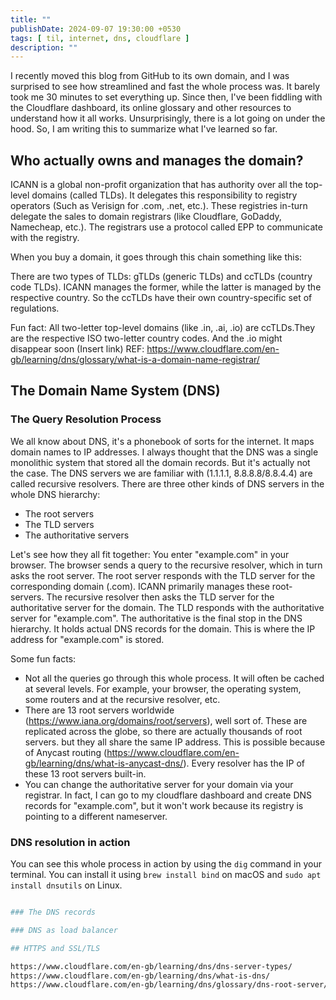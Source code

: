 ```yaml
---
title: ""
publishDate: 2024-09-07 19:30:00 +0530
tags: [ til, internet, dns, cloudflare ]
description: ""
---
```


I recently moved this blog from GitHub to its own domain, and I was surprised to see how streamlined and fast the whole
process was. It barely took me 30 minutes to set everything up. Since then, I've been fiddling with the Cloudflare
dashboard, its online glossary and other resources to understand how it all works. Unsurprisingly, there is a lot going
on under the hood. So, I am writing this to summarize what I've learned so far.

## Who actually owns and manages the domain?

ICANN is a global non-profit organization that has authority over all the top-level domains (called TLDs). It delegates
this responsibility to registry operators (Such as Verisign for .com, .net, etc.). These
registries in-turn delegate the sales to domain registrars (like Cloudflare, GoDaddy, Namecheap, etc.). The registrars
use a protocol called EPP to communicate with the registry.

When you buy a domain, it goes through this chain something like this:
<insert image>

There are two types of TLDs: gTLDs (generic TLDs) and ccTLDs (country code TLDs). ICANN manages the former, while the
latter is managed by the respective country. So the ccTLDs have their own country-specific set of regulations.

Fun fact: All two-letter top-level domains (like .in, .ai, .io) are ccTLDs.They are the respective ISO two-letter
country codes. And the .io might disappear soon (Insert link)
REF: https://www.cloudflare.com/en-gb/learning/dns/glossary/what-is-a-domain-name-registrar/

## The Domain Name System (DNS)

### The Query Resolution Process

We all know about DNS, it's a phonebook of sorts for the internet. It maps domain names to IP addresses. I always
thought that the DNS was a single monolithic system that stored all the domain records. But it's actually not the case.
The DNS servers we are familiar with (1.1.1.1, 8.8.8.8/8.8.4.4) are called recursive resolvers. There are three other
kinds of DNS servers in the whole DNS hierarchy:

* The root servers
* The TLD servers
* The authoritative servers

Let's see how they all fit together:
You enter "example.com" in your browser.
The browser sends a query to the recursive resolver, which in turn asks the root server. The root server responds with
the TLD server for the corresponding domain (.com). ICANN primarily manages these root-servers.
The recursive resolver then asks the TLD server for the authoritative server for the domain. The TLD responds with the
authoritative server for "example.com". The authoritative is the final stop in the DNS hierarchy. It holds actual DNS
records for the domain. This is where the IP address for "example.com" is stored.

Some fun facts:

* Not all the queries go through this whole process. It will often be cached at several levels. For example, your
  browser, the operating system, some routers and at the recursive resolver, etc.
* There are 13 root servers worldwide (https://www.iana.org/domains/root/servers), well sort of. These are replicated
  across the globe, so there are actually thousands of root servers. but they all share the same IP address. This is
  possible because of Anycast routing (https://www.cloudflare.com/en-gb/learning/dns/what-is-anycast-dns/). Every
  resolver has the IP of these 13 root servers built-in.
* You can change the authoritative server for your domain via your registrar. In fact, I can go to my cloudflare
  dashboard and create DNS records for "example.com", but it won't work because its registry is pointing to a
  different nameserver.

### DNS resolution in action

You can see this whole process in action by using the `dig` command in your terminal. You can install it using
`brew install bind` on macOS and `sudo apt install dnsutils` on Linux.

```bash

### The DNS records

### DNS as load balancer

## HTTPS and SSL/TLS

https://www.cloudflare.com/en-gb/learning/dns/dns-server-types/
https://www.cloudflare.com/en-gb/learning/dns/what-is-dns/
https://www.cloudflare.com/en-gb/learning/dns/glossary/dns-root-server/
